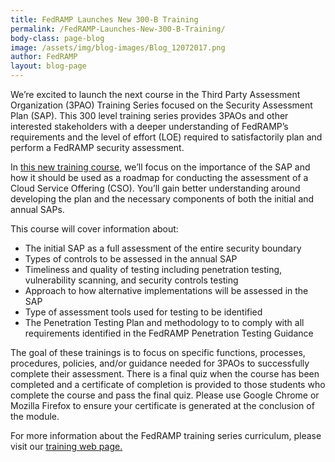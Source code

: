 ```yaml
---
title: FedRAMP Launches New 300-B Training
permalink: /FedRAMP-Launches-New-300-B-Training/
body-class: page-blog
image: /assets/img/blog-images/Blog_12072017.png
author: FedRAMP
layout: blog-page
---
```

We’re excited to launch the next course in the Third Party Assessment Organization (3PAO) Training Series focused on the Security Assessment Plan (SAP). This 300 level training series provides 3PAOs and other interested stakeholders with a deeper understanding of FedRAMP’s requirements and the level of effort (LOE) required to satisfactorily plan and perform a FedRAMP security assessment.

In <a href="https://meet.gsa.gov/fedramp_training/event/login.html">this new training course</a>, we’ll focus on the importance of the SAP and how it should be used as a roadmap for conducting the assessment of a Cloud Service Offering (CSO).  You’ll gain better understanding around developing the plan and the necessary components of both the initial and annual SAPs.

This course will cover information about:

- The initial SAP as a full assessment of the entire security boundary
- Types of controls to be assessed in the annual SAP 
- Timeliness and quality of testing including penetration testing, vulnerability scanning, and security controls testing
- Approach to how alternative implementations will be assessed in the SAP
- Type of assessment tools used for testing to be identified 
- The Penetration Testing Plan and methodology to to comply with all requirements identified in the FedRAMP Penetration Testing Guidance

The goal of these trainings is to focus on specific functions, processes, procedures, policies, and/or guidance needed for 3PAOs to successfully complete their assessment. There is a final quiz when the course has been completed and a certificate of completion is provided to those students who complete the course and pass the final quiz. Please use Google Chrome or Mozilla Firefox to ensure your certificate is generated at the conclusion of the module. 

For more information about the FedRAMP training series curriculum, please visit our <a href="https://www.fedramp.gov/training/">training web page.</a> 
